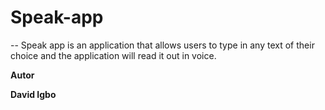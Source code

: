 # Speak-app

-- Speak app is an application that allows users to type in any text of their choice and the application will read it out in voice.

**Autor**

 **David Igbo**
